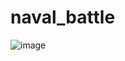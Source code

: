 # naval_battle

![image](https://github.com/jeremyVanackere/naval_battle/assets/44258296/d8ec8b0b-829f-453f-8219-e04e368000f0)
